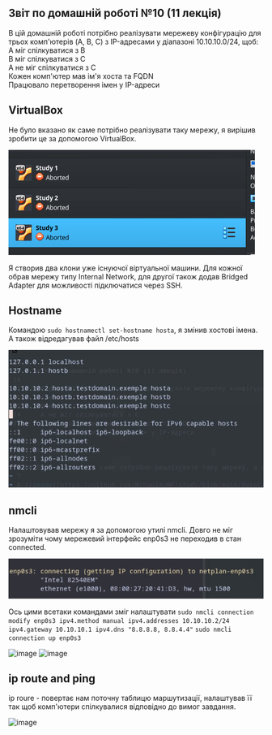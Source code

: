 
## Звіт по домашній роботі №10 (11 лекція)

В цій домашній роботі потрібно реалізувати мережеву конфігурацію для трьох комп'ютерів (A, B, C) з IP-адресами у діапазоні 10.10.10.0/24, щоб:  
    A міг спілкуватися з B  
    B міг спілкуватися з C  
    A не міг спілкуватися з C  
    Кожен комп'ютер мав ім'я хоста та FQDN  
    Працювало перетворення імен у IP-адреси  

## VirtualBox

Не було вказано як саме потрібно реалізувати таку мережу, я вирішив зробити це за допомогою VirtualBox.

![image](https://github.com/MihaplAyMF/study/blob/main/BaseCamp/HomeWork10/Photo1.jpg)

Я створив два клони уже існуючої віртуальної машини. Для кожної обрав мережу типу Internal Network, для другої також додав Bridged Adapter для можливості підключатися через SSH.

## Hostname

Командою ```sudo hostnamectl set-hostname hosta```, я змінив хостові імена. А також відредагував файл /etc/hosts

![image](https://github.com/MihaplAyMF/study/blob/main/BaseCamp/HomeWork10/Photo2.jpg)

## nmcli

Налаштовував мережу я за допомогою утилі nmcli. Довго не міг зрозуміти чому мережевий інтерфейс enp0s3 не переходив в стан сonnected.

![image](https://github.com/MihaplAyMF/study/blob/main/BaseCamp/HomeWork10/Photo3.jpg)

Ось цими всетаки командами зміг налаштувати
```sudo nmcli connection modify enp0s3 ipv4.method manual ipv4.addresses 10.10.10.2/24 ipv4.gateway 10.10.10.1 ipv4.dns "8.8.8.8, 8.8.4.4"```
```sudo nmcli connection up enp0s3```

![image](https://github.com/MihaplAyMF/study/blob/main/BaseCamp/HomeWork10/Photo4.jpg)
![image](https://github.com/MihaplAyMF/study/blob/main/BaseCamp/HomeWork10/Photo5.jpg)

## ip route and ping

ip roure - повертає нам поточну таблицю маршутизації, налаштував її так щоб комп'ютери спілкувалися відповідно до вимог завдання.

![image](https://github.com/MihaplAyMF/study/blob/main/BaseCamp/HomeWork10/Photo6.png)










